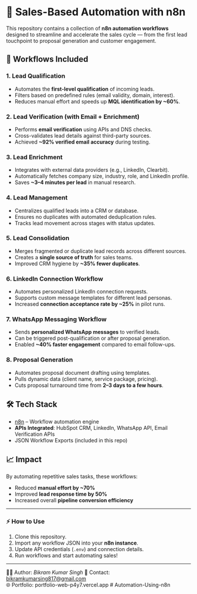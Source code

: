 # 🚀 Sales-Based Automation with n8n

This repository contains a collection of **n8n automation workflows** designed to streamline and accelerate the sales cycle — from the first lead touchpoint to proposal generation and customer engagement.

## 📂 Workflows Included

### 1. Lead Qualification
- Automates the **first-level qualification** of incoming leads.
- Filters based on predefined rules (email validity, domain, interest).
- Reduces manual effort and speeds up **MQL identification by ~60%**.

### 2. Lead Verification (with Email + Enrichment)
- Performs **email verification** using APIs and DNS checks.
- Cross-validates lead details against third-party sources.
- Achieved **~92% verified email accuracy** during testing.

### 3. Lead Enrichment
- Integrates with external data providers (e.g., LinkedIn, Clearbit).
- Automatically fetches company size, industry, role, and LinkedIn profile.
- Saves **~3–4 minutes per lead** in manual research.

### 4. Lead Management
- Centralizes qualified leads into a CRM or database.
- Ensures no duplicates with automated deduplication rules.
- Tracks lead movement across stages with status updates.

### 5. Lead Consolidation
- Merges fragmented or duplicate lead records across different sources.
- Creates a **single source of truth** for sales teams.
- Improved CRM hygiene by **~35% fewer duplicates**.

### 6. LinkedIn Connection Workflow
- Automates personalized LinkedIn connection requests.
- Supports custom message templates for different lead personas.
- Increased **connection acceptance rate by ~25%** in pilot runs.

### 7. WhatsApp Messaging Workflow
- Sends **personalized WhatsApp messages** to verified leads.
- Can be triggered post-qualification or after proposal generation.
- Enabled **~40% faster engagement** compared to email follow-ups.

### 8. Proposal Generation
- Automates proposal document drafting using templates.
- Pulls dynamic data (client name, service package, pricing).
- Cuts proposal turnaround time from **2–3 days to a few hours**.

## 🛠️ Tech Stack
- [n8n](https://n8n.io) – Workflow automation engine  
- **APIs Integrated**: HubSpot CRM, LinkedIn, WhatsApp API, Email Verification APIs  
- JSON Workflow Exports (included in this repo)  

## 📈 Impact
By automating repetitive sales tasks, these workflows:
- Reduced **manual effort by ~70%**
- Improved **lead response time by 50%**
- Increased overall **pipeline conversion efficiency**

---

### ⚡ How to Use
1. Clone this repository.  
2. Import any workflow JSON into your **n8n instance**.  
3. Update API credentials (`.env`) and connection details.  
4. Run workflows and start automating sales!  

---

👨‍💻 Author: *Bikram Kumar Singh* 
📧 Contact: bikramkumarsing817@gmail.com  
🌐 Portfolio: portfolio-web-p4y7.vercel.app 
#   A u t o m a t i o n - U s i n g - n 8 n  
 
